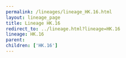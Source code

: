 ```yaml
---
permalink: /lineages/lineage_HK.16.html
layout: lineage_page
title: Lineage HK.16
redirect_to: ../lineage.html?lineage=HK.16
lineage: HK.16
parent: 
children: ['HK.16']
---
```

